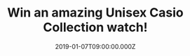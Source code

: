 ---
campaign-uuid: "c-35d48861-3549-4586-ac41-cdedbfa9428f"
type: "Competition"
category: "Gifts"
date: "2019-01-07T09:00:00.000Z"
end-date: "2019-02-07T23:59:00.000Z"
disable-form: false
is_promoted: false
has_entry_page: true
title: "Win an amazing Unisex Casio Collection watch!"
competition-description: "<p>After it’s amazing success, we have what you deserve\
  \ and here it is again: we caregiving away an incredible Unisex Casio watch to one\
  \ of our lucky members!</p>\r\n<p>With over one million watches purchased every\
  \ year, Casio is one of the UK’s top five watch brands and we have managed to get\
  \ our hands on one of them for YOU!</p>\r\n<p>Ready to stand out with your new watch?\
  \ Click below for a chance to win!</p>"
hero-header: "Win an amazing Unisex Casio Collection watch!"
terms-confirmation: "N/A"
banner-img: "https://assets.expresslyapp.com/asset-601b2b00-e0c4-4d02-9c1b-35e740e37e5b.jpg"
logo-left-href: "aaa.nme.com"
logo-left-image: "https://assets.expresslyapp.com/asset-51471286-5510-4d1a-b208-21b8ce34d4f0.jpg"
logo-left-title: "NME AAA"
bg-image-hero: "https://assets.expresslyapp.com/asset-fa494e94-a25f-4cc7-8104-2e24c292cd48.jpg"
bg-image-first: "https://assets.expresslyapp.com/asset-d03079fa-7470-4199-85c5-fbb7ac68cbb3.jpg"
section1-content: "<p>The cult following for the shape, function and colour of the\
  \ first CASIO digital watch from the 1980s is more up-to-date than ever thanks to\
  \ the watches in the retro Collection.</p> \r\n<p>With warm shades of gold, cool\
  \ stainless steel and black plastic, these timeless design icons can be combined\
  \ perfectly with today's style. It's good to know that some things never change.\
  \ That’s why we are giving you the chance of winning an amazing Unisex Casio Collection\
  \ watch to stand out anywhere you go. Enter the form below for a chance to win and\
  \ it could be yours!</p>\r\n<p>Good luck!</p>"
entry-title: "Win an amazing Unisex Casio Collection watch!"
entry-content: "Enter the draw to win an amazing Unisex Casio Collection watch by\
  \ completing the form below before 23:59 on 7th of February 2019."
has-winner: false
prize-description: "an Unisex Casio Collection watch."
special-conditions: "Multiple entries are allowed up to one every day\r\nThis competition\
  \ is also available on: http://club.expressly.io/competitons/casio-collection-watch-prize"
country-restrictions:
- "GB"
---